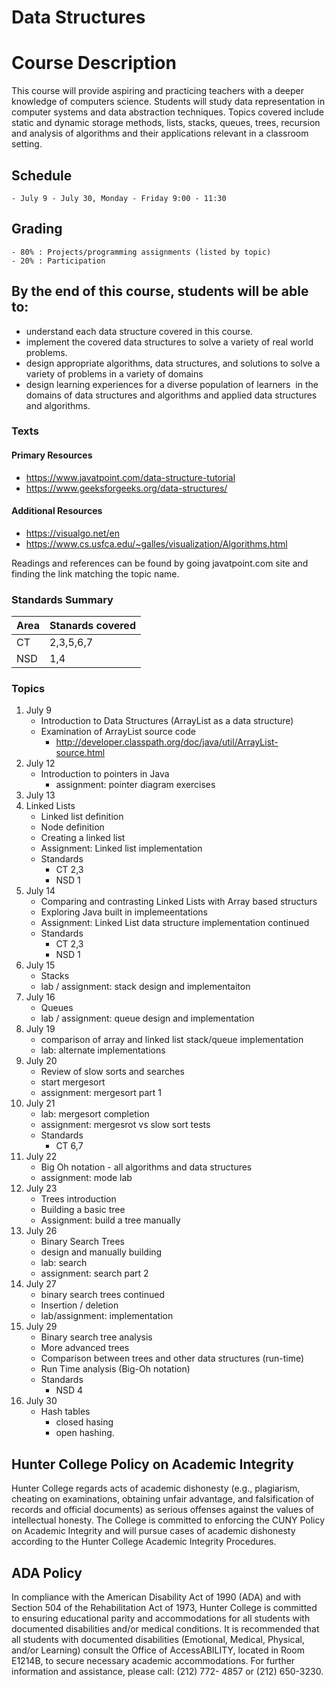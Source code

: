 # Data Structures

# Course Description

This course will provide aspiring and practicing teachers with a
deeper knowledge of computers science. Students will study data
representation in computer systems and data abstraction
techniques. Topics covered include static and dynamic storage methods,
lists, stacks, queues, trees, recursion and analysis of algorithms and
their applications relevant in a classroom setting.

	
## Schedule
	- July 9 - July 30, Monday - Friday 9:00 - 11:30 


## Grading

	- 80% : Projects/programming assignments (listed by topic)
    - 20% : Participation


## By the end of this course, students will be able to:

  - understand each data structure covered in this course.
  - implement the covered data structures to solve a variety of real
    world problems.
  - design appropriate algorithms, data structures, and solutions to
    solve a variety of problems in a variety of domains
  - design learning experiences for a diverse population of learners
     in the domains of data structures and algorithms and applied data
    structures and algorithms.


### Texts

#### Primary Resources
  - https://www.javatpoint.com/data-structure-tutorial
  - https://www.geeksforgeeks.org/data-structures/
  
#### Additional Resources
  - https://visualgo.net/en
  - https://www.cs.usfca.edu/~galles/visualization/Algorithms.html

Readings and references can be found by going javatpoint.com site and
finding the link matching the topic name.

### Standards Summary

 | Area | Stanards covered |
 |------|------------------|
 | CT   | 2,3,5,6,7        |
 | NSD  | 1,4              |

### Topics


1. July 9
   - Introduction to Data Structures (ArrayList as a data structure)
   - Examination of ArrayList source code
	 - http://developer.classpath.org/doc/java/util/ArrayList-source.html
1. July 12
   - Introduction to pointers in Java 
	 - assignment: pointer diagram exercises
1. July 13
  1. Linked Lists 
	 - Linked list definition
	 - Node definition
	 - Creating a linked list
	 - Assignment: Linked list implementation
	 - Standards 
	   - CT 2,3
       - NSD 1 
1. July 14
   - Comparing and contrasting Linked Lists with Array based structurs
   - Exploring Java built in implemeentations
   - Assignment: Linked List data structure implementation continued
   - Standards
	 - CT 2,3
	 - NSD 1
1. July 15
   - Stacks 
   - lab / assignment: stack design and implementaiton
1. July 16
   - Queues
   - lab / assignment: queue design and implementation
1. July 19
   - comparison of array and linked list stack/queue implementation
   - lab: alternate implementations
1. July 20
   - Review of slow sorts and searches
   - start mergesort
   - assignment: mergesort part 1
1. July 21
   - lab: mergesort completion
   - assignment: mergesrot vs slow sort tests
   - Standards 
     - CT 6,7
1. July 22 
   - Big Oh notation - all algorithms and data structures
   - assignment: mode lab
1. July 23
   - Trees introduction
   - Building a basic tree
   - Assignment: build a tree manually
1. July 26
   - Binary Search Trees
   - design and manually building
   - lab: search 
   - assignment: search part 2
1. July 27
   - binary search trees continued
   - Insertion / deletion
   - lab/assignment: implementation
1. July 29
   - Binary search tree analysis
   - More advanced trees
   - Comparison between trees and other data structures (run-time)
   -  Run Time analysis (Big-Oh notation)
   - Standards 
     - NSD 4
1. July 30
   - Hash tables 
	 - closed hasing
     - open hashing.
 




## Hunter College Policy on Academic Integrity

Hunter College regards acts of academic dishonesty (e.g., plagiarism, cheating on examinations,
obtaining unfair advantage, and falsification of records and official documents) as serious offenses
against the values of intellectual honesty. The College is committed to enforcing the CUNY Policy
on Academic Integrity and will pursue cases of academic dishonesty according to the Hunter College
Academic Integrity Procedures.

## ADA Policy

In compliance with the American Disability Act of 1990 (ADA) and with Section 504 of the
Rehabilitation Act of 1973, Hunter College is committed to ensuring educational parity and
accommodations for all students with documented disabilities and/or medical conditions. It is
recommended that all students with documented disabilities (Emotional, Medical, Physical, and/or
Learning) consult the Office of AccessABILITY, located in Room E1214B, to secure necessary
academic accommodations. For further information and assistance, please call: (212) 772- 4857 or
(212) 650-3230.
